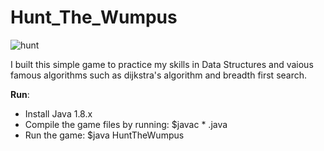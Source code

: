 # Hunt_The_Wumpus

![hunt](https://user-images.githubusercontent.com/29693087/42975760-00c4aea8-8b8c-11e8-87a9-240bfde80fce.png)

I built this simple game to practice my skills in Data Structures and vaious famous algorithms such as dijkstra's algorithm and breadth first search.

**Run**: 

  - Install Java 1.8.x 
  - Compile the game files by running: $javac * .java
  - Run the game: $java HuntTheWumpus
